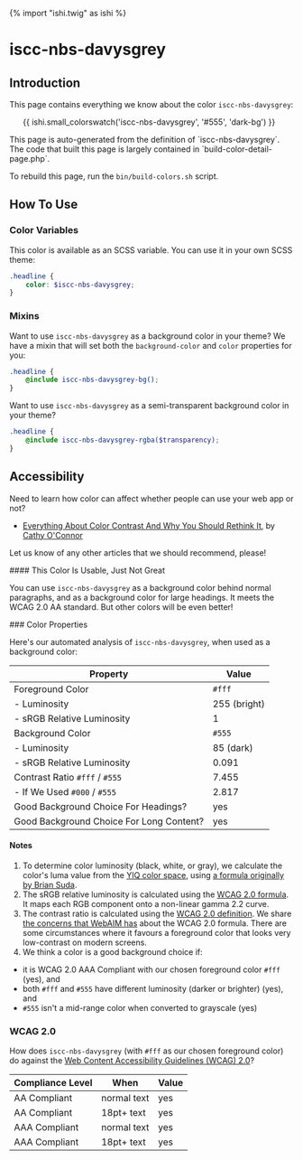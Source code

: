 {% import "ishi.twig" as ishi %}
# iscc-nbs-davysgrey

## Introduction

This page contains everything we know about the color `iscc-nbs-davysgrey`:

<div class="grid">
    <div class="cell">
        <div class="swatch">
            <ul>
                {{ ishi.small_colorswatch('iscc-nbs-davysgrey', '#555', 'dark-bg') }}
            </ul>
        </div>
    </div>
</div>

<div class="callout callout--info" markdown="1">
This page is auto-generated from the definition of `iscc-nbs-davysgrey`. The code that built this page is largely contained in `build-color-detail-page.php`.

To rebuild this page, run the `bin/build-colors.sh` script.
</div>

## How To Use

### Color Variables

This color is available as an SCSS variable. You can use it in your own SCSS theme:

```scss
.headline {
    color: $iscc-nbs-davysgrey;
}
```

### Mixins

Want to use `iscc-nbs-davysgrey` as a background color in your theme? We have a mixin that will set both the `background-color` and `color` properties for you:

```scss
.headline {
    @include iscc-nbs-davysgrey-bg();
}
```

Want to use `iscc-nbs-davysgrey` as a semi-transparent background color in your theme?

```scss
.headline {
    @include iscc-nbs-davysgrey-rgba($transparency);
}
```

## Accessibility

Need to learn how color can affect whether people can use your web app or not?

* [Everything About Color Contrast And Why You Should Rethink It](https://www.smashingmagazine.com/2014/10/color-contrast-tips-and-tools-for-accessibility/), by [Cathy O'Connor](http://www.twitter.com/cagocon)

Let us know of any other articles that we should recommend, please!
<div class="callout callout--warning" markdown="1">
#### This Color Is Usable, Just Not Great

You can use `iscc-nbs-davysgrey` as a background color behind normal paragraphs, and as a background color for large headings. It meets the WCAG 2.0 AA standard. But other colors will be even better!
</div>
### Color Properties

Here's our automated analysis of `iscc-nbs-davysgrey`, when used as a background color:

Property | Value
---------|------
Foreground Color | `#fff`
- Luminosity | 255 (bright)
- sRGB Relative Luminosity | 1
Background Color | `#555`
- Luminosity | 85 (dark)
- sRGB Relative Luminosity | 0.091
Contrast Ratio `#fff` / `#555` | 7.455
- If We Used `#000` / `#555` | 2.817
Good Background Choice For Headings? | yes
Good Background Choice For Long Content? | yes

#### Notes

1. To determine color luminosity (black, white, or gray), we calculate the color's luma value from the [YIQ color space](https://en.wikipedia.org/wiki/YIQ), using [a formula originally by Brian Suda](https://24ways.org/2010/calculating-color-contrast/).
1. The sRGB relative luminosity is calculated using the [WCAG 2.0 formula](https://www.w3.org/TR/WCAG20/#relativeluminancedef). It maps each RGB component onto a non-linear gamma 2.2 curve.
1. The contrast ratio is calculated using the [WCAG 2.0 definition](https://www.w3.org/TR/2008/REC-WCAG20-20081211/#contrast-ratiodef). We share [the concerns that WebAIM has](http://webaim.org/blog/wcag-2-1-feedback/) about the WCAG 2.0 formula. There are some circumstances where it favours a foreground color that looks very low-contrast on modern screens.
1. We think a color is a good background choice if:
  - it is WCAG 2.0 AAA Compliant with our chosen foreground color `#fff` (yes), and
  - both `#fff` and `#555` have different luminosity (darker or brighter) (yes), and
  - `#555` isn't a mid-range color when converted to grayscale (yes)

### WCAG 2.0

How does `iscc-nbs-davysgrey` (with `#fff` as our chosen foreground color) do against the [Web Content Accessibility Guidelines (WCAG) 2.0](https://www.w3.org/TR/WCAG20/)?

Compliance Level | When | Value
-----------------|------|------
AA Compliant | normal text | yes
AA Compliant | 18pt+ text | yes
AAA Compliant | normal text | yes
AAA Compliant | 18pt+ text | yes